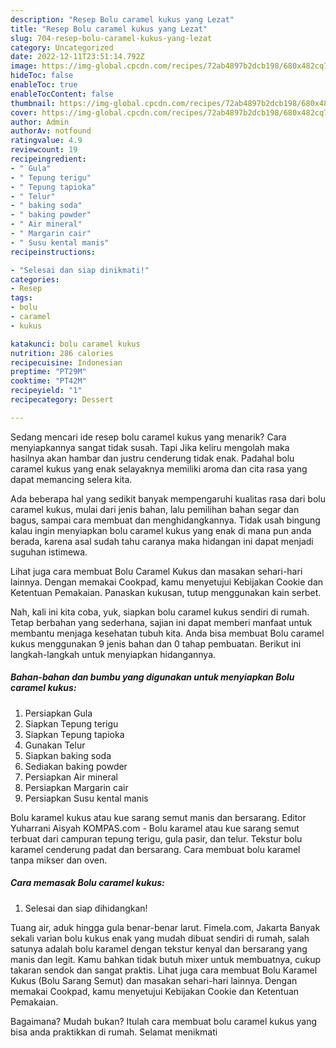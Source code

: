 ```yaml
---
description: "Resep Bolu caramel kukus yang Lezat"
title: "Resep Bolu caramel kukus yang Lezat"
slug: 704-resep-bolu-caramel-kukus-yang-lezat
category: Uncategorized
date: 2022-12-11T23:51:14.792Z
image: https://img-global.cpcdn.com/recipes/72ab4897b2dcb198/680x482cq70/bolu-caramel-kukus-foto-resep-utama.jpg
hideToc: false
enableToc: true
enableTocContent: false
thumbnail: https://img-global.cpcdn.com/recipes/72ab4897b2dcb198/680x482cq70/bolu-caramel-kukus-foto-resep-utama.jpg
cover: https://img-global.cpcdn.com/recipes/72ab4897b2dcb198/680x482cq70/bolu-caramel-kukus-foto-resep-utama.jpg
author: Admin
authorAv: notfound
ratingvalue: 4.9
reviewcount: 19
recipeingredient:
- " Gula"
- " Tepung terigu"
- " Tepung tapioka"
- " Telur"
- " baking soda"
- " baking powder"
- " Air mineral"
- " Margarin cair"
- " Susu kental manis"
recipeinstructions:

- "Selesai dan siap dinikmati!"
categories:
- Resep
tags:
- bolu
- caramel
- kukus

katakunci: bolu caramel kukus 
nutrition: 286 calories
recipecuisine: Indonesian
preptime: "PT29M"
cooktime: "PT42M"
recipeyield: "1"
recipecategory: Dessert

---
```



Sedang mencari ide resep bolu caramel kukus yang menarik? Cara menyiapkannya sangat tidak susah. Tapi Jika keliru mengolah maka hasilnya akan hambar dan justru cenderung tidak enak. Padahal bolu caramel kukus yang enak selayaknya memiliki aroma dan cita rasa yang dapat memancing selera kita.


Ada beberapa hal yang sedikit banyak mempengaruhi kualitas rasa dari bolu caramel kukus, mulai dari jenis bahan, lalu pemilihan bahan segar dan bagus, sampai cara membuat dan menghidangkannya. Tidak usah bingung kalau ingin menyiapkan bolu caramel kukus yang enak di mana pun anda berada, karena asal sudah tahu caranya maka hidangan ini dapat menjadi suguhan istimewa.

Lihat juga cara membuat Bolu Caramel Kukus dan masakan sehari-hari lainnya. Dengan memakai Cookpad, kamu menyetujui Kebijakan Cookie dan Ketentuan Pemakaian. Panaskan kukusan, tutup menggunakan kain serbet.


Nah, kali ini kita coba, yuk, siapkan bolu caramel kukus sendiri di rumah. Tetap berbahan yang sederhana, sajian ini dapat memberi manfaat untuk membantu menjaga kesehatan tubuh kita. Anda bisa membuat Bolu caramel kukus menggunakan 9 jenis bahan dan 0 tahap pembuatan. Berikut ini langkah-langkah untuk menyiapkan hidangannya.

<!--inarticleads1-->

##### Bahan-bahan dan bumbu yang digunakan untuk menyiapkan Bolu caramel kukus:

1. Persiapkan  Gula
1. Siapkan  Tepung terigu
1. Siapkan  Tepung tapioka
1. Gunakan  Telur
1. Siapkan  baking soda
1. Sediakan  baking powder
1. Persiapkan  Air mineral
1. Persiapkan  Margarin cair
1. Persiapkan  Susu kental manis


Bolu karamel kukus atau kue sarang semut manis dan bersarang. Editor Yuharrani Aisyah KOMPAS.com - Bolu karamel atau kue sarang semut terbuat dari campuran tepung terigu, gula pasir, dan telur. Tekstur bolu karamel cenderung padat dan bersarang. Cara membuat bolu karamel tanpa mikser dan oven. 

<!--inarticleads2-->

##### Cara memasak Bolu caramel kukus:


1. Selesai dan siap dihidangkan!

Tuang air, aduk hingga gula benar-benar larut. Fimela.com, Jakarta Banyak sekali varian bolu kukus enak yang mudah dibuat sendiri di rumah, salah satunya adalah bolu karamel dengan tekstur kenyal dan bersarang yang manis dan legit. Kamu bahkan tidak butuh mixer untuk membuatnya, cukup takaran sendok dan sangat praktis. Lihat juga cara membuat Bolu Karamel Kukus (Bolu Sarang Semut) dan masakan sehari-hari lainnya. Dengan memakai Cookpad, kamu menyetujui Kebijakan Cookie dan Ketentuan Pemakaian. 

Bagaimana? Mudah bukan? Itulah cara membuat bolu caramel kukus yang bisa anda praktikkan di rumah. Selamat menikmati
